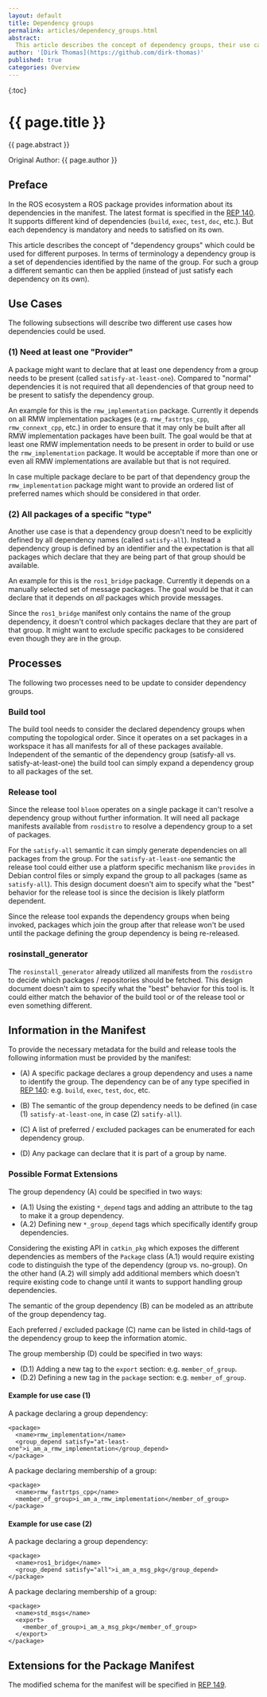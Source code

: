 ```yaml
---
layout: default
title: Dependency groups
permalink: articles/dependency_groups.html
abstract:
  This article describes the concept of dependency groups, their use cases, how they can described in the package manifest, and how they can be mapped into binary packages.
author: '[Dirk Thomas](https://github.com/dirk-thomas)'
published: true
categories: Overview
---
```


{:toc}

# {{ page.title }}

<div class="abstract" markdown="1">
{{ page.abstract }}
</div>

Original Author: {{ page.author }}

## Preface

In the ROS ecosystem a ROS package provides information about its dependencies in the manifest.
The latest format is specified in the [REP 140](http://www.ros.org/reps/rep-0140.html).
It supports different kind of dependencies (`build`, `exec`, `test`, `doc`, etc.).
But each dependency is mandatory and needs to satisfied on its own.

This article describes the concept of "dependency groups" which could be used for different purposes.
In terms of terminology a dependency group is a set of dependencies identified by the name of the group.
For such a group a different semantic can then be applied (instead of just satisfy each dependency on its own).

## Use Cases

The following subsections will describe two different use cases how dependencies could be used.

### (1) Need at least one "Provider"

A package might want to declare that at least one dependency from a group needs to be present (called `satisfy-at-least-one`).
Compared to "normal" dependencies it is not required that all dependencies of that group need to be present to satisfy the dependency group.

An example for this is the `rmw_implementation` package.
Currently it depends on all RMW implementation packages (e.g. `rmw_fastrtps_cpp`, `rmw_connext_cpp`, etc.) in order to ensure that it may only be built after all RMW implementation packages have been built.
The goal would be that at least one RMW implementation needs to be present in order to build or use the `rmw_implementation` package.
It would be acceptable if more than one or even all RMW implementations are available but that is not required.

In case multiple package declare to be part of that dependency group the `rmw_implementation` package might want to provide an ordered list of preferred names which should be considered in that order.

### (2) All packages of a specific "type"

Another use case is that a dependency group doesn't need to be explicitly defined by all dependency names (called `satisfy-all`).
Instead a dependency group is defined by an identifier and the expectation is that all packages which declare that they are being part of that group should be available.

An example for this is the `ros1_bridge` package.
Currently it depends on a manually selected set of message packages.
The goal would be that it can declare that it depends on *all* packages which provide messages.

Since the `ros1_bridge` manifest only contains the name of the group dependency, it doesn't control which packages declare that they are part of that group.
It might want to exclude specific packages to be considered even though they are in the group.

## Processes

The following two processes need to be update to consider dependency groups.

### Build tool

The build tool needs to consider the declared dependency groups when computing the topological order.
Since it operates on a set packages in a workspace it has all manifests for all of these packages available.
Independent of the semantic of the dependency group (satisfy-all vs. satisfy-at-least-one) the build tool can simply expand a dependency group to all packages of the set.

### Release tool

Since the release tool `bloom` operates on a single package it can't resolve a dependency group without further information.
It will need all package manifests available from `rosdistro` to resolve a dependency group to a set of packages.

For the `satisfy-all` semantic it can simply generate dependencies on all packages from the group.
For the `satisfy-at-least-one` semantic the release tool could either use a platform specific mechanism like `provides` in Debian control files or simply expand the group to all packages (same as `satisfy-all`).
This design document doesn't aim to specify what the "best" behavior for the release tool is since the decision is likely platform dependent.

Since the release tool expands the dependency groups when being invoked, packages which join the group after that release won't be used until the package defining the group dependency is being re-released.

### rosinstall_generator

The `rosinstall_generator` already utilized all manifests from the `rosdistro` to decide which packages / repositories should be fetched.
This design document doesn't aim to specify what the "best" behavior for this tool is.
It could either match the behavior of the build tool or of the release tool or even something different.

## Information in the Manifest

To provide the necessary metadata for the build and release tools the following information must be provided by the manifest:

* (A) A specific package declares a group dependency and uses a name to identify the group.
  The dependency can be of any type specified in [REP 140](http://www.ros.org/reps/rep-0140.html): e.g. `build`, `exec`, `test`, `doc`, etc.

* (B) The semantic of the group dependency needs to be defined (in case (1) `satisfy-at-least-one`, in case (2) `satify-all`).

* (C) A list of preferred / excluded packages can be enumerated for each dependency group.

* (D) Any package can declare that it is part of a group by name.

### Possible Format Extensions

The group dependency (A) could be specified in two ways:

* (A.1) Using the existing `*_depend` tags and adding an attribute to the tag to make it a group dependency.
* (A.2) Defining new `*_group_depend` tags which specifically identify group dependencies.

Considering the existing API in `catkin_pkg` which exposes the different dependencies as members of the `Package` class (A.1) would require existing code to distinguish the type of the dependency (group vs. no-group).
On the other hand (A.2) will simply add additional members which doesn't require existing code to change until it wants to support handling group dependencies.

The semantic of the group dependency (B) can be modeled as an attribute of the group dependency tag.

Each preferred / excluded package (C) name can be listed in child-tags of the dependency group to keep the information atomic.

The group membership (D) could be specified in two ways:

* (D.1) Adding a new tag to the `export` section: e.g. `member_of_group`.
* (D.2) Defining a new tag in the `package` section: e.g. `member_of_group`.

#### Example for use case (1)

A package declaring a group dependency:

```
<package>
  <name>rmw_implementation</name>
  <group_depend satisfy="at-least-one">i_am_a_rmw_implementation</group_depend>
</package>
```

A package declaring membership of a group:

```
<package>
  <name>rmw_fastrtps_cpp</name>
  <member_of_group>i_am_a_rmw_implementation</member_of_group>
</package>
```

#### Example for use case (2)

A package declaring a group dependency:

```
<package>
  <name>ros1_bridge</name>
  <group_depend satisfy="all">i_am_a_msg_pkg</group_depend>
</package>
```

A package declaring membership of a group:

```
<package>
  <name>std_msgs</name>
  <export>
    <member_of_group>i_am_a_msg_pkg</member_of_group>
  </export>
</package>
```

## Extensions for the Package Manifest

The modified schema for the manifest will be specified in [REP 149](https://github.com/ros-infrastructure/rep/pull/138).
